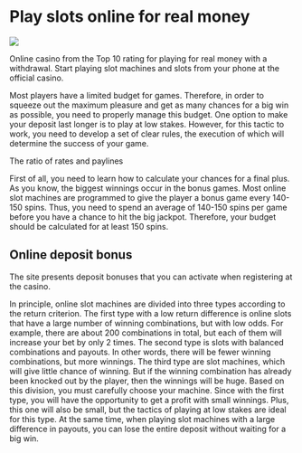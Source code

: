 # Play slots online for real money

[![](https://i.ibb.co/hR2qzTk/casino.png)](https://playandclickcasinos.com/)

Online casino from the Top 10 rating for playing for real money with a withdrawal. Start playing slot machines and slots from your phone at the official casino.

Most players have a limited budget for games. Therefore, in order to squeeze out the maximum pleasure and get as many chances for a big win as possible, you need to properly manage this budget. One option to make your deposit last longer is to play at low stakes. However, for this tactic to work, you need to develop a set of clear rules, the execution of which will determine the success of your game.

The ratio of rates and paylines

First of all, you need to learn how to calculate your chances for a final plus. As you know, the biggest winnings occur in the bonus games. Most online slot machines are programmed to give the player a bonus game every 140-150 spins. Thus, you need to spend an average of 140-150 spins per game before you have a chance to hit the big jackpot. Therefore, your budget should be calculated for at least 150 spins.

## Online deposit bonus

The site presents deposit bonuses that you can activate when registering at the casino. 

In principle, online slot machines are divided into three types according to the return criterion. The first type with a low return difference is online slots that have a large number of winning combinations, but with low odds. For example, there are about 200 combinations in total, but each of them will increase your bet by only 2 times. The second type is slots with balanced combinations and payouts. In other words, there will be fewer winning combinations, but more winnings. The third type are slot machines, which will give little chance of winning. But if the winning combination has already been knocked out by the player, then the winnings will be huge.
Based on this division, you must carefully choose your machine. Since with the first type, you will have the opportunity to get a profit with small winnings. Plus, this one will also be small, but the tactics of playing at low stakes are ideal for this type. At the same time, when playing slot machines with a large difference in payouts, you can lose the entire deposit without waiting for a big win.
